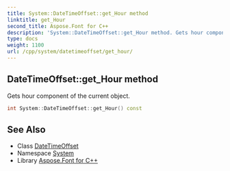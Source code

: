```yaml
---
title: System::DateTimeOffset::get_Hour method
linktitle: get_Hour
second_title: Aspose.Font for C++
description: 'System::DateTimeOffset::get_Hour method. Gets hour component of the current object in C++.'
type: docs
weight: 1100
url: /cpp/system/datetimeoffset/get_hour/
---
```

## DateTimeOffset::get_Hour method


Gets hour component of the current object.

```cpp
int System::DateTimeOffset::get_Hour() const
```

## See Also

* Class [DateTimeOffset](../)
* Namespace [System](../../)
* Library [Aspose.Font for C++](../../../)
